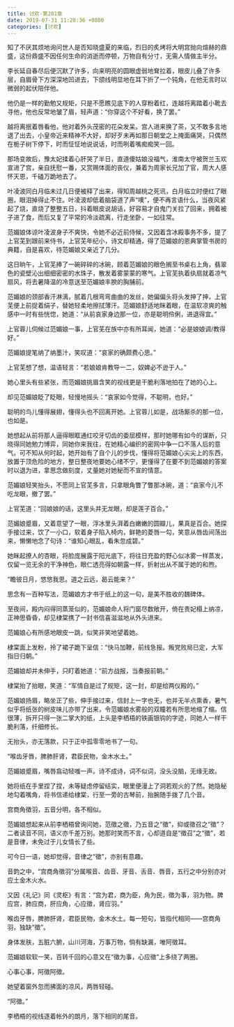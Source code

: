 ```yaml
---
title: 讨欢-第201章
date: 2019-07-31 11:28:36 +0800
categories: [讨欢]
---
```


知了不厌其烦地询问世人是否知晓盛夏的来临，烈日的炙烤将大明宫抛向煊赫的鼎盛，这份鼎盛不因任何生命的消逝而停顿，万物自有分寸，无需人情做主半分。

李长延自春尽后便沉默了许多，向来明亮的圆眼虚弱地耷拉着，眼皮儿叠了许多层，自眉骨下方深深地凹进去，下颌线明显地在耳下折了一个钝角，在他无言时以微弱的起伏陪伴他。

他仍是一样的勤勉又规矩，只是不愿瞧见底下的人穿粉着红，连越将离踏着小靴去寻他，他也反常地皱了眉，轻声道：“你穿这个不好看，换了罢。”

越将离抿着唇看他，他对着外头茂密的花朵发呆。宫人进来换了茶，又不敢多言地退了出去，小皇帝近来精神不大好，却好歹未再如那日朝堂之上掩面痛哭，只偶然在栀子树下停下，时而怔怔地说说话，时而咧着嘴痴痴笑一回。

那场变故后，豫太妃揉着心肝哭了半日，直道傻姑娘没福气，淮南太守被贺兰玉欢宣进了宫，亲自抚慰一番，又赏赐体面的丧仪，兼着为周家长兄加了官，周大人感怀天恩，千磕万跪地去了。

叶凌波同白月临未过几日便被释了出来，得知周越桃之死讯，白月临立时便红了眼圈，眼泪掉得止不住。叶凌波却低着脑袋道了声“噢”，便不再言语什么，当夜风紧起了烧，直烧了整整五日，抖着眼皮说胡话，好容易才自鬼门关拉了回来，拥着被子进了食，而后又复了平常的冷淡疏离，行走坐卧，一如往常。

范媚娘体谅叶凌波身子不爽快，令她不必近前侍候，又因着含冰殿事务不多，提了上官芜到跟前来侍书，上官芜年纪小，诗文却精通，得了范媚娘的恩典掌管书房的典籍，自是喜欢，待范媚娘又亲近了几分。

这日晌午，上官芜捧了一碗碎碎的冰碗，顾着范媚娘的眼色搁至书桌右上角，翡翠色的瓷壁沁出细细密密的水珠子，散发着雾蒙蒙的寒气。上官芜执着纨扇就着凉气扇风，将去暑降温的冷意送至范媚娘丰腴的胸脯前。

范媚娘的颈部香汗淋漓，腻着几根弯弯曲曲的发丝，她偏偏头将头发抻了抻，上官芜便上前捉着绢子，替她轻柔地擦拭薄汗。范媚娘舒适地眯着眼，在温软凉爽的触感中一时有些恍惚，她道：“从前哀家身边那一位，亦是聪明伶俐，进退得宜。”

上官蓉儿伺候过范媚娘一事，上官芜在族中亦有所耳闻，她道：“必是娘娘调/教得好。”

范媚娘提笔纳了纳墨汁，笑叹道：“哀家的确颇费心思。”

上官芜想了想，温语轻言：“若娘娘肯教导一二，奴婢必不逊于人。”

她心里头有些紧张，而范媚娘挑眉含笑的视线更是干脆利落地拍在了她的心上。

却见范媚娘眨了眨眼，轻慢地摇头：“哀家如今觉得，不聪明，也好。”

聪明的鸟儿懂得展翅，懂得头也不回离开她。上官蓉儿如是，战场厮杀的那一位，也如是。

她想起从前将那人逼得眼眶通红咬牙切齿的委屈模样，那时她哪有如今的谋断，只晓得同她勉力博弈，同她你来我往，在她精心编织的密网中争一口不落人后的意气。可不知从何时起，她开始有了自个儿的步伐，懂得将范媚娘心尖尖上的东西，放置于顶危险的地方，整日整夜地要她心绪不宁，更懂得了在要不到范媚娘的答案时以退为进，拿思念做刻度，丈量她对她秘而不宣的情意。

范媚娘轻笑抬头，不愿同上官芜多言，只拿眼角瞥了瞥那冰碗，道：“哀家今儿不吃龙眼，撤了罢。”

上官芜道：“回娘娘的话，这里头并无龙眼，却是莲子百合。”

范媚娘蹙眉，又着意望了一眼，浮冰里头湃着白嫩嫩的圆瓣儿，果真是百合。她探手接过来，饮了一小口，软着身子陷入椅内，鲜艳的菱唇一勾，笑意从唇齿间荡出来，懒懒地念了句诗：“谁知心眼乱，看朱忽成碧。”

她眯起撩人的杏眼，将脸庞展露于阳光底下，将往日充盈的野心似冰雾一样蒸发，仅留一览无余的干净神色，眼仁透亮得如朝露一样，折射出从不属于她的和煦。

“瞻彼日月，悠悠我思。道之云远，曷云能来？”

思念有一百种写法，范媚娘方才书于纸上的这一句，是美不胜收的魏碑体。

至夜间，殿内闷得同蒸笼似的，范媚娘命人将门窗尽数敞开，倚在贵妃榻上纳凉，正神思昏昏，却见棣棠携了一封书信喜滋滋地从外头进来。

范媚娘心有所感地眼皮一跳，似笑非笑地望着她。

棣棠面上发粉，拎了裙子跪下呈信：“快马加鞭，前线急报。叛党败局已定，大军指日归朝。”

范媚娘却并未伸手，只盯着她道：“前方战报，当奏报前朝。”

棣棠抬了抬眼，笑道：“军情自是过了规矩，这一封，却是给两仪殿的。”

范媚娘扬眉，略坐正了些，伸手接过来，信封上一字也无，也并无半点熏香，暑气似乎将纸张的树皮味儿亦带了出来，令范媚娘水雾般的双瞳若有所思地缩了缩。信很薄，拆开只得一张二掌大的纸，上头是李栖梧的铁画银钩的字迹，同她人一样干脆利落，纤细修长。

无抬头，亦无落款，只于正中孤零零地书了一句。

“喉齿牙唇，脾肺肝肾，君臣民物，金木水土。”

范媚娘蹙眉，嘴唇翕动轻嗤一声。诗不成诗，词不似词，没头没脑，无缘无故。

她将纸在手里捏了捏，未等疑虑停留结实，眼里便漫上了洞若观火的了然。她隐秘地勾着嘴角，将书信递给棣棠，行至一旁的古琴前，抬腕随手拨了几个音。

宫商角徵羽，五音分明，各不相似。

范媚娘想起来从前李栖梧曾询问她，范徵之徵，乃五音之“徵”，抑或徵召之“徵”？二者读音不同，语义亦千差万别。她那时笑而不言，心却道自是“徵召”之“徵”，若是音律，未免过于儿女情长了些。

可今日一语，她却觉得，音律之“徵”，亦别有意趣。

音韵之中，“宫商角徵羽”分属喉音、齿音、牙音、舌音、唇音，五行之中分别亦对应土金木火水。

又因《礼记》同《灵枢》有言：“宫为君，商为臣，角为民，徵为事，羽为物。脾应宫，肺应商，肝应角，心应徵，肾应羽。”

喉齿牙唇，脾肺肝肾，君臣民物，金木水土。每一短句，皆指代相同——宫商角羽，独缺“徵”。

身体发肤，五脏六腑，山川河海，万事万物，倘有缺漏，唯阿徵耳。

范媚娘软软一笑，百转千回的心意又在“徵为事，心应徵”上多绕了两圈。

心事心事，阿徵阿徵。

她望着窗外忽而拂面的凉风，两唇轻碰。

“阿徵。”

李栖梧的视线逐着帐外的朗月，落下相同的尾音。

